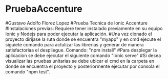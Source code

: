 # PruebaAccenture
#Gustavo Adolfo Florez Lopez
#Prueba Tecnica de Ionic Accenture
#Instalaciones previas: Requiere tener instalado previamente en su equipo Ionic y Nodejs para poder ejecutar la aplicación. 
#Una vez clonado el proyecto dirijase la ruta donde se encuentra "myapp" y en cmd ejecute el siguiete comando para actulizar las librerias y generar de manera satisfactoriaa el despliegue. Comando: "npm install"
#Para desplegar la aplicacion se debe ejecutar el siguiente comando "Ionic serve"
#Si desea visualizar las pruebas unitarias se debe ubicar el cmd en la carpeta en donde se encuentra el proyecto y posteriormente ejecutar por consola el comando "npm test". 